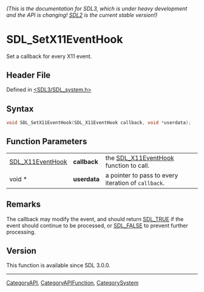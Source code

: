###### (This is the documentation for SDL3, which is under heavy development and the API is changing! [SDL2](https://wiki.libsdl.org/SDL2/) is the current stable version!)
# SDL_SetX11EventHook

Set a callback for every X11 event.

## Header File

Defined in [<SDL3/SDL_system.h>](https://github.com/libsdl-org/SDL/blob/main/include/SDL3/SDL_system.h)

## Syntax

```c
void SDL_SetX11EventHook(SDL_X11EventHook callback, void *userdata);
```

## Function Parameters

|                                      |              |                                                            |
| ------------------------------------ | ------------ | ---------------------------------------------------------- |
| [SDL_X11EventHook](SDL_X11EventHook) | **callback** | the [SDL_X11EventHook](SDL_X11EventHook) function to call. |
| void *                               | **userdata** | a pointer to pass to every iteration of `callback`.        |

## Remarks

The callback may modify the event, and should return [SDL_TRUE](SDL_TRUE)
if the event should continue to be processed, or [SDL_FALSE](SDL_FALSE) to
prevent further processing.

## Version

This function is available since SDL 3.0.0.

----
[CategoryAPI](CategoryAPI), [CategoryAPIFunction](CategoryAPIFunction), [CategorySystem](CategorySystem)


